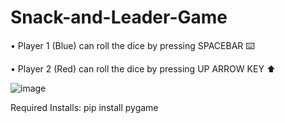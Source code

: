 # Snack-and-Leader-Game

• Player 1 (Blue) can roll the dice by pressing SPACEBAR 󠀠⌨️

• Player 2 (Red) can roll the dice by pressing UP ARROW KEY ⬆️

![image](https://user-images.githubusercontent.com/74224775/184605769-77142fdb-c778-44d0-bee9-f89f6e95e6d0.png)


Required Installs:
pip install pygame
